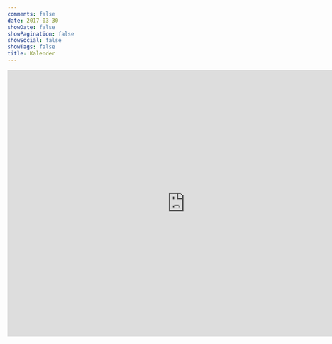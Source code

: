 ```yaml
---
comments: false
date: 2017-03-30
showDate: false
showPagination: false
showSocial: false
showTags: false
title: Kalender
---
```


<ul id="events-upcoming" style="list-style-type: none;margin:0 ;padding:0">
</ul>

<ul id="events-past">
</ul>

<iframe src="https://calendar.google.com/calendar/b/1/embed?height=600&amp;wkst=2&amp;bgcolor=%23ffffff&amp;ctz=Europe%2FBerlin&amp;src=eGhhaW4uY2FsQGdtYWlsLmNvbQ&amp;color=%23039BE5&amp;showTitle=0&amp;showNav=0&amp;showDate=1&amp;showPrint=0&amp;showTabs=0&amp;showCalendars=0&amp;showTz=0&amp;mode=WEEK&amp;hl=de" style="border-width:0" width="800" height="600" frameborder="0" scrolling="no"></iframe>

